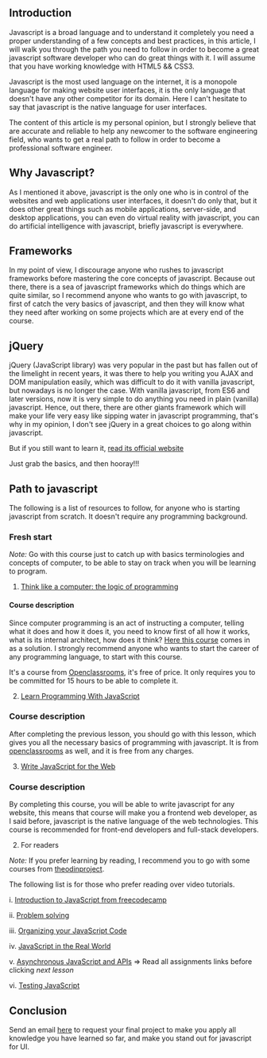 ## Introduction
Javascript is a broad language and to understand it completely you need a proper understanding of a few concepts and best practices, in this article, I will walk you through the path you need to follow in order to become a great javascript software developer who can do great things with it. I will assume that you have working knowledge with HTML5 && CSS3.

Javascript is the most used language on the internet, it is a monopole language for making website user interfaces, it is the only language that doesn't have any other competitor for its domain. Here I can't hesitate to say that javascript is the native language for user interfaces.

The content of this article is my personal opinion, but I strongly believe that are accurate and reliable to help any newcomer to the software engineering field, who wants to get a real path to follow in order to become a professional software engineer.

## Why Javascript?
As I mentioned it above, javascript is the only one who is in control of the websites and web applications user interfaces, it doesn't do only that, but it does other great things such as mobile applications, server-side, and desktop applications, you can even do virtual reality with javascript, you can do artificial intelligence with javascript, briefly javascript is everywhere.

## Frameworks
In my point of view, I discourage anyone who rushes to javascript frameworks before mastering the core concepts of javascript. Because out there, there is a sea of javascript frameworks which do things which are quite similar, so I recommend anyone who wants to go with javascript, to first of catch the very basics of javascript, and then they will know what they need after working on some projects which are at every end of the course.

## jQuery
jQuery (JavaScript library) was very popular in the past but has fallen out of the limelight in recent years, it was there to help you writing you AJAX and DOM manipulation easily, which was difficult to do it with vanilla javascript, but nowadays is no longer the case. With vanilla javascript, from ES6 and later versions, now it is very simple to do anything you need in plain (vanilla) javascript. Hence, out there, there are other giants framework which will make your life very easy like sipping water in javascript programming, that's why in my opinion, I don't see jQuery in a great choices to go along within javascript.

But if you still want to learn it, [read its official website](https://jquery.com/)

Just grab the basics, and then hooray!!!

## Path to javascript
The following is a list of resources to follow, for anyone who is starting javascript from scratch. It doesn't require any programming background.

### Fresh start
 *Note:* Go with this course just to catch up with basics terminologies and concepts of computer, to be able to stay on track when you will be learning to program.

 1. [Think like a computer: the logic of programming](https://openclassrooms.com/en/courses/5261196-think-like-a-computer-the-logic-of-programming)

 #### Course description
 Since computer programming is an act of instructing a computer, telling what it does and how it does it, you need to know first of all how it works, what is its internal architect, how does it think? [Here this course](https://openclassrooms.com/en/courses/5261196-think-like-a-computer-the-logic-of-programming) comes in as a solution. I strongly recommend anyone who wants to start the career of any programming language, to start with this course.

 It's a course from [Openclassrooms](https://openclassrooms.com/), it's free of price. It only requires you to be committed for 15 hours to be able to complete it.

2. [Learn Programming With JavaScript](https://openclassrooms.com/en/courses/5664271-learn-programming-with-javascript)

### Course description
After completing the previous lesson, you should go with this lesson, which gives you all the necessary basics of programming with javascript. It is from [openclassrooms](https://openclassrooms.com/) as well, and it is free from any charges.

3. [Write JavaScript for the Web](https://openclassrooms.com/en/courses/5493201-write-javascript-for-the-web)

### Course description
By completing this course, you will be able to write javascript for any website, this means that course will make you a frontend web developer, as I said before, javascript is the native language of the web technologies. This course is recommended for front-end developers and full-stack developers.

2. For readers

*Note:* If you prefer learning by reading, I recommend you to go with some courses from [theodinproject](https://www.theodinproject.com/courses/javascript?ref=lnav).

The following list is for those who prefer reading over video tutorials.

i. [Introduction to JavaScript from freecodecamp](https://www.freecodecamp.org/learn/javascript-algorithms-and-data-structures/basic-javascript/)

ii. [Problem solving](https://www.theodinproject.com/courses/javascript/lessons/problem-solving-javascript)

iii. [Organizing your JavaScript Code](https://www.theodinproject.com/courses/javascript/lessons/introduction)

iv. [JavaScript in the Real World](https://www.theodinproject.com/courses/javascript/lessons/linting)

v. [Asynchronous JavaScript and APIs](https://www.theodinproject.com/courses/javascript/lessons/json) => Read all assignments links before clicking *next lesson*

vi. [Testing JavaScript](https://www.theodinproject.com/courses/javascript/lessons/testing-basics)

## Conclusion
Send an email [here](mailto:neza.nezago@gmail.com) to request your final project to make you apply all knowledge you have learned so far, and make you stand out for javascript for UI.
